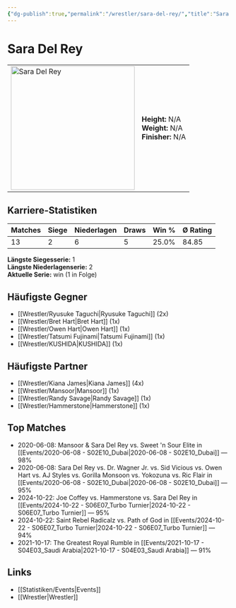 ```yaml
---
{"dg-publish":true,"permalink":"/wrestler/sara-del-rey/","title":"Sara Del Rey","tags":["wrestler"],"noteIcon":""}
---
```



# Sara Del Rey

<table>
        <tr>
        <td><img src="https://github.com/CptSpaulding1980/choke-slam-wrestling/releases/download/images/Sara_Del_Rey.png" width="280" alt="Sara Del Rey"></td>
        <td>
        <b>Height:</b> N/A<br>
        <b>Weight:</b> N/A<br>
        <b>Finisher:</b> N/A<br>
        </td>
        </tr>
        </table>
        
## Karriere-Statistiken

| Matches | Siege | Niederlagen | Draws | Win % | Ø Rating |
|---------|-------|-------------|-------|-------|-----------|
| 13 | 2 | 6 | 5 | 25.0% | 84.85 |

**Längste Siegesserie:** 1<br>**Längste Niederlagenserie:** 2<br>**Aktuelle Serie:** win (1 in Folge)


## Häufigste Gegner
- [[Wrestler/Ryusuke Taguchi\|Ryusuke Taguchi]] (2x)
- [[Wrestler/Bret Hart\|Bret Hart]] (1x)
- [[Wrestler/Owen Hart\|Owen Hart]] (1x)
- [[Wrestler/Tatsumi Fujinami\|Tatsumi Fujinami]] (1x)
- [[Wrestler/KUSHIDA\|KUSHIDA]] (1x)

## Häufigste Partner
- [[Wrestler/Kiana James\|Kiana James]] (4x)
- [[Wrestler/Mansoor\|Mansoor]] (1x)
- [[Wrestler/Randy Savage\|Randy Savage]] (1x)
- [[Wrestler/Hammerstone\|Hammerstone]] (1x)

## Top Matches
- 2020-06-08: Mansoor & Sara Del Rey vs. Sweet 'n Sour Elite in [[Events/2020-06-08 - S02E10_Dubai\|2020-06-08 - S02E10_Dubai]] — 98%
- 2020-06-08: Sara Del Rey vs. Dr. Wagner Jr. vs. Sid Vicious vs. Owen Hart vs. AJ Styles vs. Gorilla Monsoon vs. Yokozuna vs. Ric Flair in [[Events/2020-06-08 - S02E10_Dubai\|2020-06-08 - S02E10_Dubai]] — 95%
- 2024-10-22: Joe Coffey vs. Hammerstone vs. Sara Del Rey in [[Events/2024-10-22 - S06E07_Turbo Turnier\|2024-10-22 - S06E07_Turbo Turnier]] — 95%
- 2024-10-22: Saint Rebel Radicalz vs. Path of God in [[Events/2024-10-22 - S06E07_Turbo Turnier\|2024-10-22 - S06E07_Turbo Turnier]] — 94%
- 2021-10-17: The Greatest Royal Rumble in [[Events/2021-10-17 - S04E03_Saudi Arabia\|2021-10-17 - S04E03_Saudi Arabia]] — 91%

## Links
- [[Statistiken/Events\|Events]]
- [[Wrestler\|Wrestler]]
